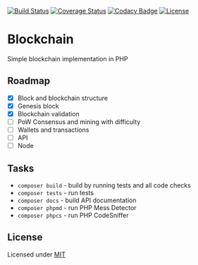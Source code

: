 [![Build Status](https://travis-ci.org/renekorss/Blockchain.svg?branch=master)](https://travis-ci.org/renekorss/Blockchain)
[![Coverage Status](https://coveralls.io/repos/renekorss/Blockchain/badge.svg?branch=master&service=github)](https://coveralls.io/github/renekorss/Blockchain?branch=master)
[![Codacy Badge](https://api.codacy.com/project/badge/Grade/634a0a6cf7c84e74aeedb2989bc299c5)](https://www.codacy.com/app/renekorss/Blockchain?utm_source=github.com&amp;utm_medium=referral&amp;utm_content=renekorss/Blockchain&amp;utm_campaign=Badge_Grade)
[![License](http://img.shields.io/badge/license-MIT-blue.svg)](LICENSE)

# Blockchain
Simple blockchain implementation in PHP

## Roadmap

- [x] Block and blockchain structure
- [x] Genesis block
- [x] Blockchain validation
- [ ] PoW Consensus and mining with difficulty
- [ ] Wallets and transactions
- [ ] API
- [ ] Node

## Tasks

- `composer build` - build by running tests and all code checks
- `composer tests` - run tests
- `composer docs` - build API documentation
- `composer phpmd` - run PHP Mess Detector
- `composer phpcs` - run PHP CodeSniffer

## License

Licensed under [MIT](LICENSE)
